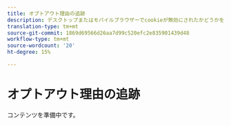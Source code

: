 ```yaml
---
title: オプトアウト理由の追跡
description: デスクトップまたはモバイルブラウザーでcookieが無効にされたかどうかを示します。
translation-type: tm+mt
source-git-commit: 1869d69566d26aa7d99c520efc2e835901439d48
workflow-type: tm+mt
source-wordcount: '20'
ht-degree: 15%

---
```



# オプトアウト理由の追跡

コンテンツを準備中です。
